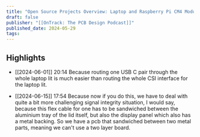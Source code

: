 ```yaml
---
title: "Open Source Projects Overview: Laptop and Raspberry Pi CM4 Module"
draft: false
publisher: "[[OnTrack: The PCB Design Podcast]]"
published_date: 2024-05-29
tags:
---
```



## Highlights
* [[2024-06-01]] 20:14  Because routing one USB C pair through the whole laptop lit is much easier than routing the whole CSI interface for the laptop lit.

* [[2024-06-15]] 17:54  Because now if you do this, we have to deal with quite a bit more challenging signal integrity situation, I would say, because this flex cable for one has to be sandwiched between the aluminium tray of the lid itself, but also the display panel which also has a metal backing. So we have a pcb that sandwiched between two metal parts, meaning we can't use a two layer board.

